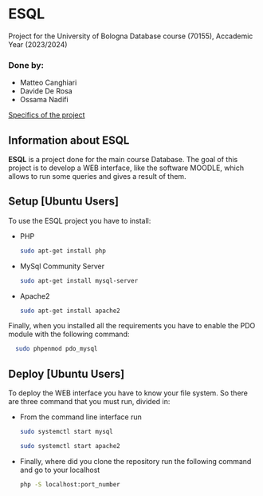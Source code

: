# ESQL
Project for the University of Bologna Database course (70155), Accademic Year (2023/2024)

### Done by:
- Matteo Canghiari
- Davide De Rosa
- Ossama Nadifi

[Specifics of the project](https://virtuale.unibo.it/mod/resource/view.php?id=1355231)

## Information about ESQL
**ESQL** is a project done for the main course Database. The goal of this project is to develop a WEB interface, like the software MOODLE, which allows to run some queries and gives a result of them. 

## Setup [Ubuntu Users]
To use the ESQL project you have to install:
- PHP  
  ```bash
  sudo apt-get install php
  ```
- MySql Community Server
  ```bash
  sudo apt-get install mysql-server
  ```
- Apache2
  ```bash
  sudo apt-get install apache2
  ```
Finally, when you installed all the requirements you have to enable the PDO module with the following command:
```bash
  sudo phpenmod pdo_mysql
  ```
## Deploy [Ubuntu Users]
To deploy the WEB interface you have to know your file system. So there are three command that you must run, divided in:
- From the command line interface run
  ```bash
  sudo systemctl start mysql
  ```
  ```bash
  sudo systemctl start apache2
  ```
- Finally, where did you clone the repository run the following command and go to your localhost
   ```bash
  php -S localhost:port_number
  ```
